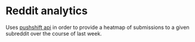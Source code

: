 # Reddit analytics

Uses [pushshift api](https://github.com/pushshift/api) in order to provide a heatmap of submissions to a given subreddit over the course of last week.
